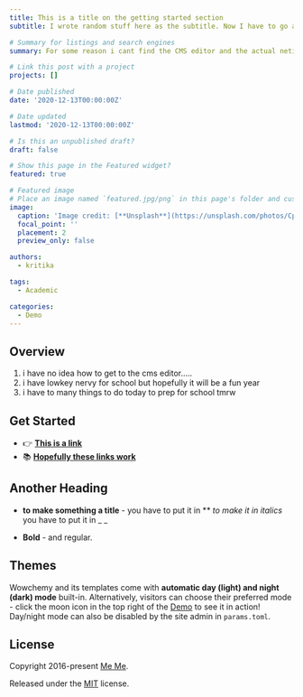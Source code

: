 ```yaml
---
title: This is a title on the getting started section
subtitle: I wrote random stuff here as the subtitle. Now I have to go and edit all the previusly posted content. 

# Summary for listings and search engines
summary: For some reason i cant find the CMS editor and the actual netifly editing page does not work??? 

# Link this post with a project
projects: []

# Date published
date: '2020-12-13T00:00:00Z'

# Date updated
lastmod: '2020-12-13T00:00:00Z'

# Is this an unpublished draft?
draft: false

# Show this page in the Featured widget?
featured: true

# Featured image
# Place an image named `featured.jpg/png` in this page's folder and customize its options here.
image:
  caption: 'Image credit: [**Unsplash**](https://unsplash.com/photos/CpkOjOcXdUY)'
  focal_point: ''
  placement: 2
  preview_only: false

authors:
  - kritika

tags:
  - Academic

categories:
  - Demo
---
```


## Overview

1. i have no idea how to get to the cms editor.....
2. i have lowkey nervy for school but hopefully it will be a fun year
3. i have to many things to do today to prep for school tmrw

## Get Started

- 👉 [**This is a link**](https://www.sciencedirect.com/science/article/abs/pii/S0168365915301012#!)
- 📚 [**Hopefully these links work**](https://maryal1.wixsite.com/aryal-lab/research)

## Another Heading

- **to make something a title** - you have to put it in ** _to make it in italics_ you have to put it in _ _ 

- **Bold** - and regular.

## Themes

Wowchemy and its templates come with **automatic day (light) and night (dark) mode** built-in. Alternatively, visitors can choose their preferred mode - click the moon icon in the top right of the [Demo](https://academic-demo.netlify.com/) to see it in action! Day/night mode can also be disabled by the site admin in `params.toml`.


## License

Copyright 2016-present [Me Me](https://nowebsite.com).

Released under the [MIT](https://github.com/wowchemy/wowchemy-hugo-themes/blob/master/LICENSE.md) license.
